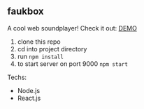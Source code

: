 ## faukbox

A cool web soundplayer! Check it out: [DEMO](https://faukbox.herokuapp.com/)

1. clone this repo
2. cd into project directory
3. run `npm install`
4. to start server on port 9000 `npm start`

Techs: 

- Node.js
- React.js 
